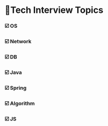 # 🚩Tech Interview Topics


### ☑️ OS


### ☑️ Network



### ☑️ DB



### ☑️ Java



### ☑️ Spring



### ☑️ Algorithm



### ☑️ JS

